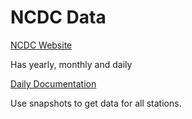 # NCDC Data

[NCDC Website](https://www.ncdc.noaa.gov/crn/qcdatasets.html)

Has yearly, monthly and daily

[Daily Documentation](https://www.ncei.noaa.gov/pub/data/uscrn/products/daily01/README.txt)

Use snapshots to get data for all stations.